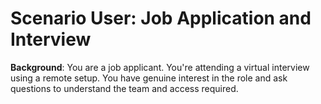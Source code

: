 # Scenario  User: Job Application and Interview

**Background**: You are a job applicant. You're attending a virtual interview using a remote setup. You have genuine interest in the role and ask questions to understand the team and access required.
